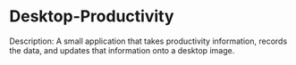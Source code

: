 # Desktop-Productivity

Description:
A small application that takes productivity information, records the data, and updates that information onto a desktop image.

